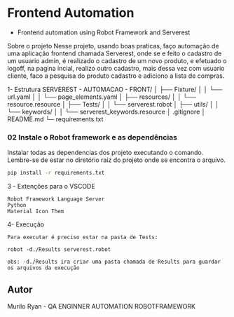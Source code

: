 # Frontend Automation
- Frontend automation using Robot Framework and Serverest

Sobre o projeto
Nesse projeto, usando boas praticas, faço automação de uma aplicação frontend chamada Serverest, onde se e feito o cadastro de um usuario admin, é realizado o cadastro de um novo produto, e efetuado o logoff, na pagina incial, realizo outro cadastro, mais dessa vez com usuario cliente, faco a pesquisa do produto cadastro e adiciono a lista de compras.

1- Estrutura
SERVEREST - AUTOMACAO - 
FRONT/ 
│ ├── Fixture/ 
│   │ └── url.yaml 
│   │ └── page_elements.yaml 
│ ├── resources/ 
│   │ └── resource.resource 
│ ├── Tests/ 
│   │ └── serverest.robot 
│ ├── utils/ 
│   │ └── keywords/ 
│       │ └── serverest_keywords.resource 
│ .gitignore
│  README.md 
└─ requirements.txt

### 02 Instale o Robot framework e as dependências

Instalar todas as dependencias dos projeto executando o comando. Lembre-se de estar no diretório raiz do projeto onde se encontra o arquivo.

```bash
pip install -r requirements.txt
```

3 - Extenções para o VSCODE

    Robot Framework Language Server
    Python
    Material Icon Them

4- Execução

    Para executar é preciso estar na pasta de Tests:
    
    robot -d./Results serverest.robot

    obs: -d./Results ira criar uma pasta chamada de Results para guardar os arquivos da execução

## Autor
Murilo Ryan - QA ENGINNER AUTOMATION ROBOTFRAMEWORK
